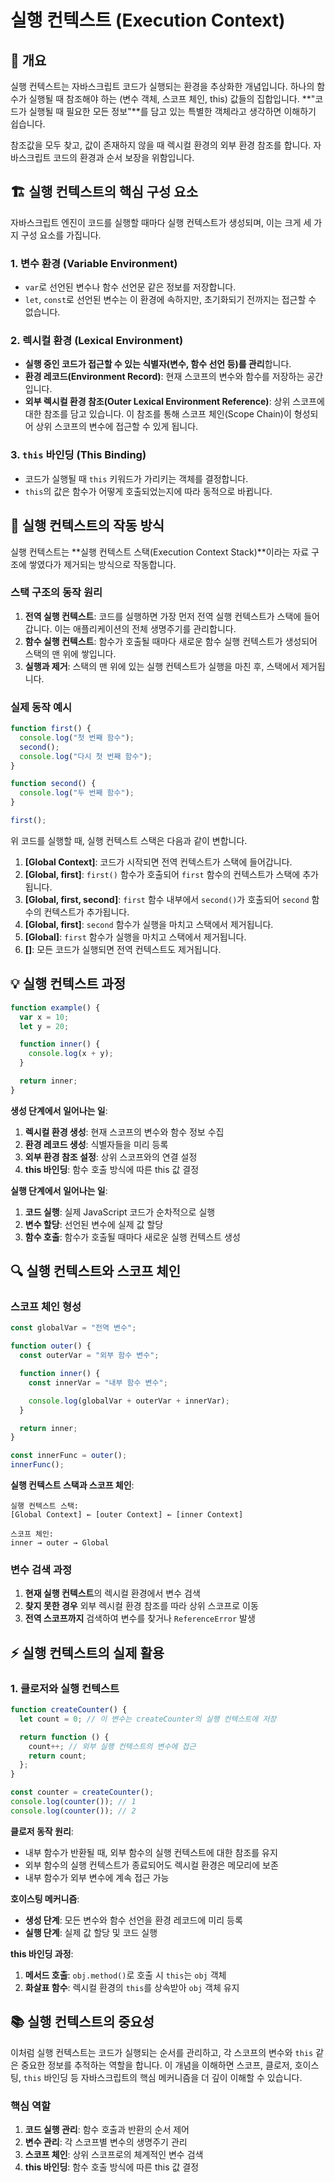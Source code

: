 # 실행 컨텍스트 (Execution Context)

## 📖 개요

실행 컨텍스트는 자바스크립트 코드가 실행되는 환경을 추상화한 개념입니다. 하나의 함수가 실행될 때 참조해야 하는 (변수 객체, 스코프 체인, this) 값들의 집합입니다. **"코드가 실행될 때 필요한 모든 정보"**를 담고 있는 특별한 객체라고 생각하면 이해하기 쉽습니다.

참조값을 모두 찾고, 값이 존재하지 않을 때 렉시컬 환경의 외부 환경 참조를 합니다. 자바스크립트 코드의 환경과 순서 보장을 위함입니다.

## 🏗️ 실행 컨텍스트의 핵심 구성 요소

자바스크립트 엔진이 코드를 실행할 때마다 실행 컨텍스트가 생성되며, 이는 크게 세 가지 구성 요소를 가집니다.

### 1. 변수 환경 (Variable Environment)

- `var`로 선언된 변수나 함수 선언문 같은 정보를 저장합니다.
- `let`, `const`로 선언된 변수는 이 환경에 속하지만, 초기화되기 전까지는 접근할 수 없습니다.

### 2. 렉시컬 환경 (Lexical Environment)

- **실행 중인 코드가 접근할 수 있는 식별자(변수, 함수 선언 등)를 관리**합니다.
- **환경 레코드(Environment Record)**: 현재 스코프의 변수와 함수를 저장하는 공간입니다.
- **외부 렉시컬 환경 참조(Outer Lexical Environment Reference)**: 상위 스코프에 대한 참조를 담고 있습니다. 이 참조를 통해 스코프 체인(Scope Chain)이 형성되어 상위 스코프의 변수에 접근할 수 있게 됩니다.

### 3. `this` 바인딩 (This Binding)

- 코드가 실행될 때 `this` 키워드가 가리키는 객체를 결정합니다.
- `this`의 값은 함수가 어떻게 호출되었는지에 따라 동적으로 바뀝니다.

## 🔄 실행 컨텍스트의 작동 방식

실행 컨텍스트는 **실행 컨텍스트 스택(Execution Context Stack)**이라는 자료 구조에 쌓였다가 제거되는 방식으로 작동합니다.

### 스택 구조의 동작 원리

1. **전역 실행 컨텍스트**: 코드를 실행하면 가장 먼저 전역 실행 컨텍스트가 스택에 들어갑니다. 이는 애플리케이션의 전체 생명주기를 관리합니다.
2. **함수 실행 컨텍스트**: 함수가 호출될 때마다 새로운 함수 실행 컨텍스트가 생성되어 스택의 맨 위에 쌓입니다.
3. **실행과 제거**: 스택의 맨 위에 있는 실행 컨텍스트가 실행을 마친 후, 스택에서 제거됩니다.

### 실제 동작 예시

```javascript
function first() {
  console.log("첫 번째 함수");
  second();
  console.log("다시 첫 번째 함수");
}

function second() {
  console.log("두 번째 함수");
}

first();
```

위 코드를 실행할 때, 실행 컨텍스트 스택은 다음과 같이 변합니다.

1. **[Global Context]**: 코드가 시작되면 전역 컨텍스트가 스택에 들어갑니다.
2. **[Global, first]**: `first()` 함수가 호출되어 `first` 함수의 컨텍스트가 스택에 추가됩니다.
3. **[Global, first, second]**: `first` 함수 내부에서 `second()`가 호출되어 `second` 함수의 컨텍스트가 추가됩니다.
4. **[Global, first]**: `second` 함수가 실행을 마치고 스택에서 제거됩니다.
5. **[Global]**: `first` 함수가 실행을 마치고 스택에서 제거됩니다.
6. **[]**: 모든 코드가 실행되면 전역 컨텍스트도 제거됩니다.

## 💡 실행 컨텍스트 과정

```javascript
function example() {
  var x = 10;
  let y = 20;

  function inner() {
    console.log(x + y);
  }

  return inner;
}
```

**생성 단계에서 일어나는 일**:

1. **렉시컬 환경 생성**: 현재 스코프의 변수와 함수 정보 수집
2. **환경 레코드 생성**: 식별자들을 미리 등록
3. **외부 환경 참조 설정**: 상위 스코프와의 연결 설정
4. **this 바인딩**: 함수 호출 방식에 따른 this 값 결정

**실행 단계에서 일어나는 일**:

1. **코드 실행**: 실제 JavaScript 코드가 순차적으로 실행
2. **변수 할당**: 선언된 변수에 실제 값 할당
3. **함수 호출**: 함수가 호출될 때마다 새로운 실행 컨텍스트 생성

## 🔍 실행 컨텍스트와 스코프 체인

### 스코프 체인 형성

```javascript
const globalVar = "전역 변수";

function outer() {
  const outerVar = "외부 함수 변수";

  function inner() {
    const innerVar = "내부 함수 변수";

    console.log(globalVar + outerVar + innerVar);
  }

  return inner;
}

const innerFunc = outer();
innerFunc();
```

**실행 컨텍스트 스택과 스코프 체인**:

```
실행 컨텍스트 스택:
[Global Context] ← [outer Context] ← [inner Context]

스코프 체인:
inner → outer → Global
```

### 변수 검색 과정

1. **현재 실행 컨텍스트**의 렉시컬 환경에서 변수 검색
2. **찾지 못한 경우** 외부 렉시컬 환경 참조를 따라 상위 스코프로 이동
3. **전역 스코프까지** 검색하여 변수를 찾거나 `ReferenceError` 발생

## ⚡ 실행 컨텍스트의 실제 활용

### 1. 클로저와 실행 컨텍스트

```javascript
function createCounter() {
  let count = 0; // 이 변수는 createCounter의 실행 컨텍스트에 저장

  return function () {
    count++; // 외부 실행 컨텍스트의 변수에 접근
    return count;
  };
}

const counter = createCounter();
console.log(counter()); // 1
console.log(counter()); // 2
```

**클로저 동작 원리**:

- 내부 함수가 반환될 때, 외부 함수의 실행 컨텍스트에 대한 참조를 유지
- 외부 함수의 실행 컨텍스트가 종료되어도 렉시컬 환경은 메모리에 보존
- 내부 함수가 외부 변수에 계속 접근 가능

**호이스팅 메커니즘**:

- **생성 단계**: 모든 변수와 함수 선언을 환경 레코드에 미리 등록
- **실행 단계**: 실제 값 할당 및 코드 실행

**this 바인딩 과정**:

1. **메서드 호출**: `obj.method()`로 호출 시 `this`는 `obj` 객체
2. **화살표 함수**: 렉시컬 환경의 `this`를 상속받아 `obj` 객체 유지

## 📚 실행 컨텍스트의 중요성

이처럼 실행 컨텍스트는 코드가 실행되는 순서를 관리하고, 각 스코프의 변수와 `this` 같은 중요한 정보를 추적하는 역할을 합니다. 이 개념을 이해하면 스코프, 클로저, 호이스팅, `this` 바인딩 등 자바스크립트의 핵심 메커니즘을 더 깊이 이해할 수 있습니다.

### 핵심 역할

1. **코드 실행 관리**: 함수 호출과 반환의 순서 제어
2. **변수 관리**: 각 스코프별 변수의 생명주기 관리
3. **스코프 체인**: 상위 스코프로의 체계적인 변수 검색
4. **this 바인딩**: 함수 호출 방식에 따른 this 값 결정
